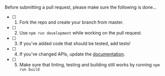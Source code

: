<!-- This template was copied from facebook/react -->
<!-- Please complete this template in the View tab, not the Write tab -->
Before submitting a pull request, please make sure the following is done...

- [ ] 1. Fork the repo and create your branch from master.
- [ ] 2. Use `npm run development` while working on the pull request.
- [ ] 3. If you've added code that should be tested, add tests!
- [ ] 4. If you've changed APIs, update the [documentation](../README.md).
- [ ] 5. Make sure that linting, testing and building still works by running `npm run build`
